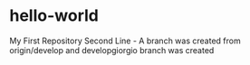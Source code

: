 # hello-world
My First Repository
Second Line -  A branch was created from origin/develop and developgiorgio branch was created